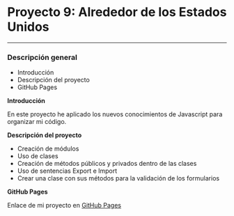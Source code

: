 # Proyecto 9: Alrededor de los Estados Unidos

-----
### Descripción general

* Introducción
* Descripción del proyecto
* GitHub Pages

**Introducción**

En este proyecto he aplicado los nuevos conocimientos de Javascript para organizar mi código.

**Descripción del proyecto**

- Creación de módulos
- Uso de clases
- Creación de métodos públicos y privados dentro de las clases
- Uso de sentencias Export e Import
- Crear una clase con sus métodos para la validación de los formularios

**GitHub Pages**

Enlace de mi proyecto en [GitHub Pages](https://angelestm.github.io/web_project_4_esp/)